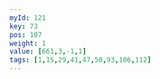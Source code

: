 ```yaml
---
myId: 121
key: 73
pos: 107
weight: 1
value: [661,3,-1,1]
tags: [1,15,29,41,47,50,93,106,112]
---
```


